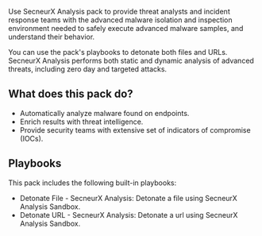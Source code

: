 Use SecneurX Analysis  pack to provide threat analysts and incident response teams with the advanced malware isolation and inspection environment needed to safely execute advanced malware samples, and understand their behavior.

You can use the pack's playbooks to detonate both files and URLs. SecneurX Analysis performs both static and dynamic analysis of advanced threats, including zero day and targeted attacks.

## What does this pack do?

- Automatically analyze malware found on endpoints.
- Enrich results with threat intelligence.
- Provide security teams with extensive set of indicators of compromise (IOCs).

## Playbooks

This pack includes the following built-in playbooks:

- Detonate File - SecneurX Analysis: Detonate a file using SecneurX Analysis Sandbox.
- Detonate URL - SecneurX Analysis: Detonate a url using SecneurX Analysis Sandbox.